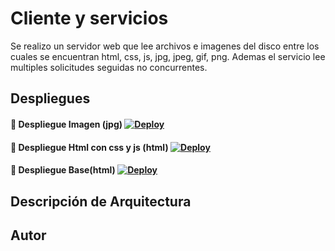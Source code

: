 # Cliente y servicios
Se realizo un servidor web que lee archivos e imagenes del disco entre los cuales se encuentran html, css, js, jpg, jpeg, gif, png. Ademas el servicio lee multiples solicitudes seguidas no concurrentes.

## Despliegues
#### 🚀 Despliegue Imagen (jpg) [![Deploy](https://www.herokucdn.com/deploy/button.svg)](https://clientwebservices.herokuapp.com/jaguar.jpg)
#### 🚀 Despliegue Html con css y js (html) [![Deploy](https://www.herokucdn.com/deploy/button.svg)](https://clientwebservices.herokuapp.com/index.html)
#### 🚀 Despliegue Base(html) [![Deploy](https://www.herokucdn.com/deploy/button.svg)](https://clientwebservices.herokuapp.com)

## Descripción de Arquitectura

## Autor
